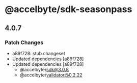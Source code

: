 # @accelbyte/sdk-seasonpass

## 4.0.7

### Patch Changes

- a89f728: stub changeset
- Updated dependencies [a89f728]
- Updated dependencies [a89f728]
  - @accelbyte/sdk@3.0.8
  - @accelbyte/validator@0.2.22
